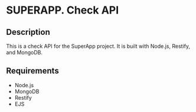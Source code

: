 # SUPERAPP. Check API

## Description
This is a check API for the SuperApp project. It is built with Node.js, Restify, and MongoDB.

## Requirements
- Node.js
- MongoDB
- Restify
- EJS
